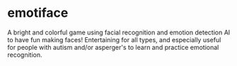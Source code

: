 # emotiface
A bright and colorful game using facial recognition and emotion detection AI to have fun making faces! Entertaining for all types, and especially useful for people with autism and/or asperger's to learn and practice emotional recognition.
